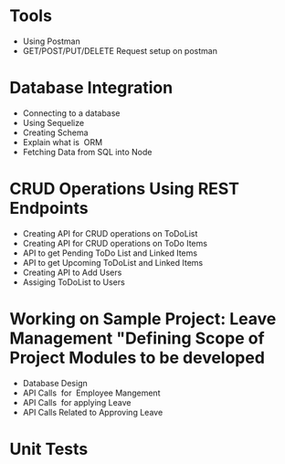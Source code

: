# Tools

- Using Postman
- GET/POST/PUT/DELETE Request setup on postman

# Database Integration

- Connecting to a database
- Using Sequelize
- Creating Schema
- Explain what is  ORM
- Fetching Data from SQL into Node

# CRUD Operations Using REST Endpoints

- Creating API for CRUD operations on ToDoList
- Creating API for CRUD operations on ToDo Items
- API to get Pending ToDo List and Linked Items
- API to get Upcoming ToDoList and Linked Items
- Creating API to Add Users
- Assiging ToDoList to Users

# Working on Sample Project: Leave Management "Defining Scope of Project Modules to be developed

- Database Design
- API Calls  for  Employee Mangement
- API Calls  for applying Leave
- API Calls Related to Approving Leave

# Unit Tests
